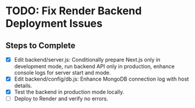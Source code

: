 # TODO: Fix Render Backend Deployment Issues

## Steps to Complete
- [x] Edit backend/server.js: Conditionally prepare Next.js only in development mode, run backend API only in production, enhance console logs for server start and mode.
- [x] Edit backend/config/db.js: Enhance MongoDB connection log with host details.
- [x] Test the backend in production mode locally.
- [ ] Deploy to Render and verify no errors.

